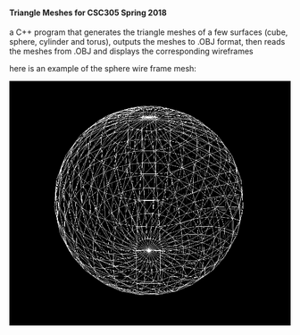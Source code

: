 #### Triangle Meshes for CSC305 Spring 2018

a C++ program that generates the triangle meshes of a few surfaces (cube, sphere, cylinder and torus), outputs the meshes to .OBJ format, then reads the meshes from .OBJ and displays the corresponding wireframes

here is an example of the sphere wire frame mesh:

![](/TriangleMeshes/SampleSphereWireFrameMesh.png)
